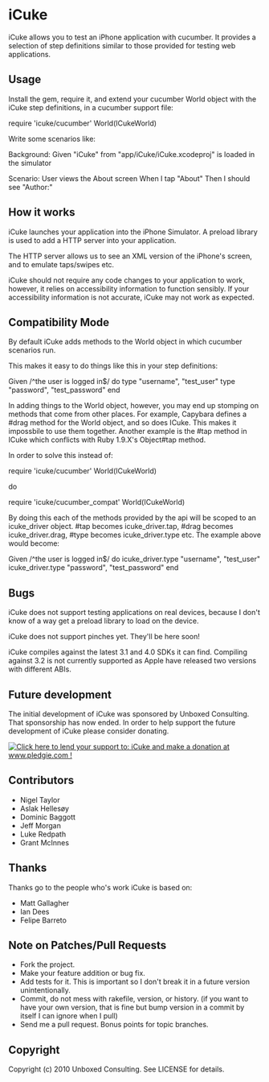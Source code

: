 iCuke
=====

iCuke allows you to test an iPhone application with cucumber. It provides a selection of step definitions similar to
those provided for testing web applications.

Usage
-----

Install the gem, require it, and extend your cucumber World object with
the iCuke step definitions, in a cucumber support file:

  require 'icuke/cucumber'
  World(ICukeWorld)

Write some scenarios like:

  Background:
    Given "iCuke" from "app/iCuke/iCuke.xcodeproj" is loaded in the simulator

  Scenario: User views the About screen
    When I tap "About"
    Then I should see "Author:"

How it works
------------

iCuke launches your application into the iPhone Simulator. A preload library is used to add a HTTP server into your
application.

The HTTP server allows us to see an XML version of the iPhone's screen, and to emulate taps/swipes etc.

iCuke should not require any code changes to your application to work, however, it relies on accessibility information to function sensibly. If your accessibility information is not accurate, iCuke may not work as expected.

Compatibility Mode
------------------

By default iCuke adds methods to the World object in which cucumber scenarios run.

This makes it easy to do things like this in your step definitions:

  Given /^the user is logged in$/ do
    type "username", "test_user"
    type "password", "test_password"
  end

In adding things to the World object, however, you may end up stomping on methods that come from other places. For example, Capybara defines a #drag method for the World object, and so does ICuke. This makes it impossbile to use them together. Another example is the #tap method in ICuke which conflicts with Ruby 1.9.X's Object#tap method.

In order to solve this instead of:
  
  require 'icuke/cucumber'
  World(ICukeWorld)

do

  require 'icuke/cucumber_compat'
  World(ICukeWorld)

By doing this each of the methods provided by the api will be scoped to an icuke_driver object. #tap becomes icuke_driver.tap, #drag becomes icuke_driver.drag, #type becomes icuke_driver.type etc. The example above would become:

  Given /^the user is logged in$/ do
    icuke_driver.type "username", "test_user"
    icuke_driver.type "password", "test_password"
  end

Bugs
----

iCuke does not support testing applications on real devices, because I don't know of a way get a preload library to
load on the device.

iCuke does not support pinches yet. They'll be here soon!

iCuke compiles against the latest 3.1 and 4.0 SDKs it can find. Compiling against 3.2 is not currently supported as Apple have released two versions with different ABIs.

Future development
------------------

The initial development of iCuke was sponsored by Unboxed Consulting. That sponsorship has now ended. In order to help support the future development of iCuke please consider donating.

<a href='http://www.pledgie.com/campaigns/13697'><img alt='Click here to lend your support to: iCuke and make a donation at www.pledgie.com !' src='http://www.pledgie.com/campaigns/13697.png?skin_name=chrome' border='0' /></a>

Contributors
------------

* Nigel Taylor
* Aslak Hellesøy
* Dominic Baggott
* Jeff Morgan
* Luke Redpath
* Grant McInnes

Thanks
------

Thanks go to the people who's work iCuke is based on:

* Matt Gallagher
* Ian Dees
* Felipe Barreto

Note on Patches/Pull Requests
-----------------------------
 
* Fork the project.
* Make your feature addition or bug fix.
* Add tests for it. This is important so I don't break it in a
  future version unintentionally.
* Commit, do not mess with rakefile, version, or history.
  (if you want to have your own version, that is fine but bump version in a commit by itself I can ignore when I pull)
* Send me a pull request. Bonus points for topic branches.

Copyright
---------

Copyright (c) 2010 Unboxed Consulting. See LICENSE for details.
